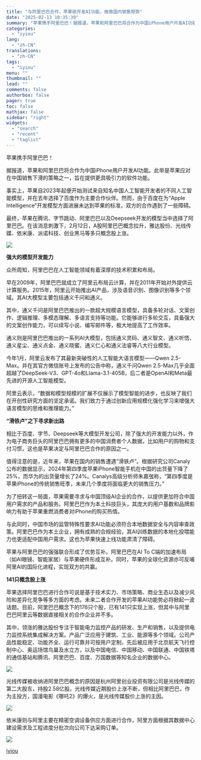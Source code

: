 ```yaml
---
title: "与阿里巴巴合作，苹果欲开发AI功能，挽救国内销售颓势"
date: "2025-02-13 10:35:39"
summary: "苹果携手阿里巴巴！据报道，苹果和阿里巴巴将合作为中国iPhone用户开发AI功能。此举是苹果应对在中..."
categories:
  - "iyiou"
lang:
  - "zh-CN"
translations:
  - "zh-CN"
tags:
  - "iyiou"
menu: ""
thumbnail: ""
lead: ""
comments: false
authorbox: false
pager: true
toc: false
mathjax: false
sidebar: "right"
widgets:
  - "search"
  - "recent"
  - "taglist"
---
```


苹果携手阿里巴巴！

据报道，苹果和阿里巴巴将合作为中国iPhone用户开发AI功能。此举是苹果应对在中国销售下滑的策略之一，旨在提供更具吸引力的软件功能。

事实上，苹果自2023年起便开始测试来自知名中国人工智能开发者的不同人工智能模型，并在去年选择了百度作为主要合作伙伴。然而，由于百度在为“Apple Intelligence”开发模型方面进展未达到苹果的标准，双方的合作遇到了一些障碍。

最终，苹果在腾讯、字节跳动、阿里巴巴以及Deepseek开发的模型当中选择了阿里巴巴。在该消息刺激下，2月12日，A股阿里巴巴概念拉升，雅达股份、光线传媒、依米康、派诺科技、创业黑马等多只概念股上涨。

![](https://diting-hetu.iyiou.com/test/async/paste/ZzwrO7CauhJ7HiOqYH8Q)

**强大的模型开发能力**

众所周知，阿里巴巴在人工智能领域有着深厚的技术积累和布局。

早在2009年，阿里巴巴就成立了阿里云布局云计算，并在2011年开始对外提供云计算服务。2015年，阿里云开始推出AI产品，涉及语音识别、图像识别等多个领域。其AI大模型主要包括通义千问和通义。

其中，通义千问是阿里巴巴推出的一款超大规模语言模型，具备多轮对话、文案创作、逻辑推理、多模态理解、多语言支持等功能。它能够进行多轮交互，具备强大的文案创作能力，可以续写小说、编写邮件等，极大地提高了工作效率。

通义则是阿里巴巴推出的一系列AI大模型，包括通义灵码、通义智文、通义听悟、通义星尘、通义点金、通义晓蜜、通义仁心和通义法睿等八大行业模型。

今年1月，阿里云发布了其最新突破性的人工智能大语言模型——Qwen 2.5-Max。并在其官方微信账号上发布的公告中称，通义千问Qwen 2.5-Max几乎全面超越了DeepSeek-V3、GPT-4o和Llama-3.1-405B，后二者是OpenAI和Meta最先进的开源人工智能模型。

阿里云表示，“数据和模型规模的扩展不仅展示了模型智能的进步，也反映了我们在开创性研究方面的坚定承诺。我们致力于通过创新应用规模化强化学习来增强大语言模型的思维和推理能力。”

**“滑铁卢”之下寻求新出路**

相比于百度、字节、Deepseek等大模型开发公司，除了强大的开发能力以外，作为电子商务巨头的阿里巴巴拥有更多的中国消费者个人数据，比如用户的购物和支付习惯，这也是苹果决定与阿里巴巴合作的原因之一。

值得注意的是，近年来，苹果在国内的销售遭遇“滑铁卢”。根据研究公司Canaly公布的数据显示，2024年第四季度苹果iPhone智能手机在中国的出货量下降了25%，而华为的出货量增长了24%。Canalys高级分析师朱嘉弢称，“第四季度是苹果iPhone的传统销售旺季，未来几个季度将面临更大的销售压力。”

为了扭转这一局面，苹果需要寻求与中国顶级AI企业的合作，以提供更加符合中国用户需求的产品和服务。阿里巴巴作为本土科技巨头，其庞大的用户基数和品牌影响力有助于苹果重燃消费者对iPhone的购买热情。

与此同时，中国市场的监管特殊性要求AI功能必须符合本地数据安全与内容审查政策。阿里巴巴作为本土企业，拥有成熟的合规经验，其AI训练数据的本地化投喂能力也更适配中国用户需求。这也为苹果快速上线功能肃清了障碍。

苹果与阿里巴巴的强强联合形成了优势互补。阿里巴巴在AI To C端的加速布局（如AI眼镜、智能家居）与苹果硬件形成互补。同时，苹果的全球化资源亦可反哺阿里AI的国际化进程，实现双方的共赢。

**141只概念股上涨**

苹果选择阿里巴巴进行合作可说是基于技术实力、市场策略、商业生态以及减少风险和差异化竞争等多方面的考虑。未来二者合作开发的苹果AI功能势必将掀起一波话题。目前，阿里巴巴概念下的176只个股，已有141只实现上涨，但其中与阿里巴巴阿里云等数据直接相关的合作企业并不多。

其中，领涨的雅达股份专注于智能电力监控产品的研发、生产和销售，以及提供电力监控系统集成解决方案。产品广泛应用于建筑、工业、能源等多个领域。公司产品性能稳定、功能齐全、运行可靠并可按用户定制，先后被应用于北京航天飞行控制中心、奥运场馆鸟巢及水立方，以及中国电信、中国移动、中国联通、中国铁塔的通信基站和腾讯、阿里巴巴、百度、万国数据等知名企业的数据中心。

![](https://diting-hetu.iyiou.com/test/async/paste/oaMU40q9y4PMdkCGdUW5)

光线传媒被收纳进阿里巴巴概念的原因是杭州阿里创业投资有限公司是光线传媒的第二大股东，持股2.58亿股。光线传媒近期股价上涨不断，但相比阿里巴巴，作为主投方，国漫电影《哪吒2》的爆火，是光线传媒股价上涨的主因。

![](https://diting-hetu.iyiou.com/test/async/paste/meJFSNJ3yMxNK0vhSvKx)

依米康则与阿里主要在精密空调设备供应方面进行合作，阿里方面根据其数据中心建设需求及工程进度分批次向公司下达采购订单。

![](https://diting-hetu.iyiou.com/test/async/paste/jsKd4OkwNpYULhWv6vHG)

[iyiou](https://www.iyiou.com/news/202502131090127)
